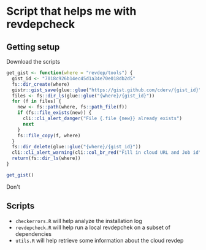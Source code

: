 # Script that helps me with revdepcheck

## Getting setup 

Download the scripts 

```r
get_gist <- function(where = "revdep/tools") {
  gist_id <- "7018c926b14ec45d1a34e70e018db2d5"
  fs::dir_create(where)
  gistr::gist_save(glue::glue("https://gist.github.com/cderv/{gist_id}"), where)
  files <- fs::dir_ls(glue::glue("{where}/{gist_id}"))
  for (f in files) {
    new <- fs::path(where, fs::path_file(f))
    if (fs::file_exists(new)) {
      cli::cli_alert_danger("File {.file {new}} already exists")
      next
    }
    fs::file_copy(f, where)
  }
  fs::dir_delete(glue::glue("{where}/{gist_id}"))
  cli::cli_alert_warning(cli::col_br_red("Fill in cloud URL and Job id"))
  return(fs::dir_ls(where))
}

get_gist()
```

Don't 

## Scripts

* `checkerrors.R` will help analyze the installation log
* `revdepcheck.R` will help run a local revdepchek on a subset of dependencies
* `utils.R` will help retrieve some information about the cloud revdep
